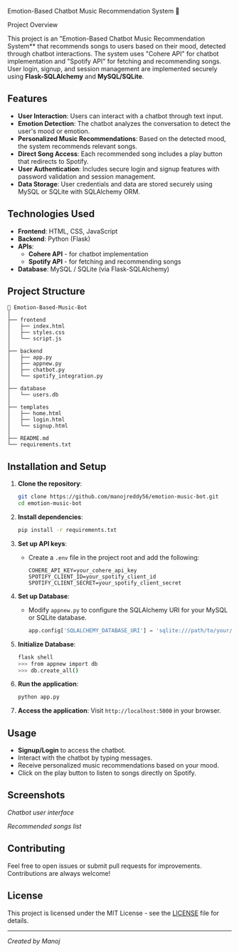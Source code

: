 Emotion-Based Chatbot Music Recommendation System 🎵

Project Overview

This project is an "Emotion-Based Chatbot Music Recommendation System** that recommends songs to users based on their mood, detected through chatbot interactions. The system uses "Cohere API" for chatbot implementation and "Spotify API" for fetching and recommending songs. User login, signup, and session management are implemented securely using **Flask-SQLAlchemy** and **MySQL/SQLite**.

## Features

- **User Interaction**: Users can interact with a chatbot through text input.
- **Emotion Detection**: The chatbot analyzes the conversation to detect the user's mood or emotion.
- **Personalized Music Recommendations**: Based on the detected mood, the system recommends relevant songs.
- **Direct Song Access**: Each recommended song includes a play button that redirects to Spotify.
- **User Authentication**: Includes secure login and signup features with password validation and session management.
- **Data Storage**: User credentials and data are stored securely using MySQL or SQLite with SQLAlchemy ORM.

## Technologies Used

- **Frontend**: HTML, CSS, JavaScript
- **Backend**: Python (Flask)
- **APIs**:
  - **Cohere API** - for chatbot implementation
  - **Spotify API** - for fetching and recommending songs
- **Database**: MySQL / SQLite (via Flask-SQLAlchemy)

## Project Structure

```
📂 Emotion-Based-Music-Bot
│
├── frontend
│   ├── index.html
│   ├── styles.css
│   └── script.js
│
├── backend
│   ├── app.py
│   ├── appnew.py
│   ├── chatbot.py
│   └── spotify_integration.py
│
├── database
│   └── users.db
│
├── templates
│   ├── home.html
│   ├── login.html
│   └── signup.html
│
├── README.md
└── requirements.txt
```

## Installation and Setup

1. **Clone the repository**:

   ```bash
   git clone https://github.com/manojreddy56/emotion-music-bot.git
   cd emotion-music-bot
   ```

2. **Install dependencies**:

   ```bash
   pip install -r requirements.txt
   ```

3. **Set up API keys**:

   - Create a `.env` file in the project root and add the following:
     ```env
     COHERE_API_KEY=your_cohere_api_key
     SPOTIFY_CLIENT_ID=your_spotify_client_id
     SPOTIFY_CLIENT_SECRET=your_spotify_client_secret
     ```

4. **Set up Database**:

   - Modify `appnew.py` to configure the SQLAlchemy URI for your MySQL or SQLite database.
     ```python
     app.config['SQLALCHEMY_DATABASE_URI'] = 'sqlite:///path/to/your/database.db'
     ```

5. **Initialize Database**:

   ```bash
   flask shell
   >>> from appnew import db
   >>> db.create_all()
   ```

6. **Run the application**:

   ```bash
   python app.py
   ```

7. **Access the application**:
   Visit `http://localhost:5000` in your browser.

## Usage

- **Signup/Login** to access the chatbot.
- Interact with the chatbot by typing messages.
- Receive personalized music recommendations based on your mood.
- Click on the play button to listen to songs directly on Spotify.

## Screenshots


*Chatbot user interface*


*Recommended songs list*

## Contributing

Feel free to open issues or submit pull requests for improvements. Contributions are always welcome!

## License

This project is licensed under the MIT License - see the [LICENSE](LICENSE) file for details.

---

*Created by Manoj*

